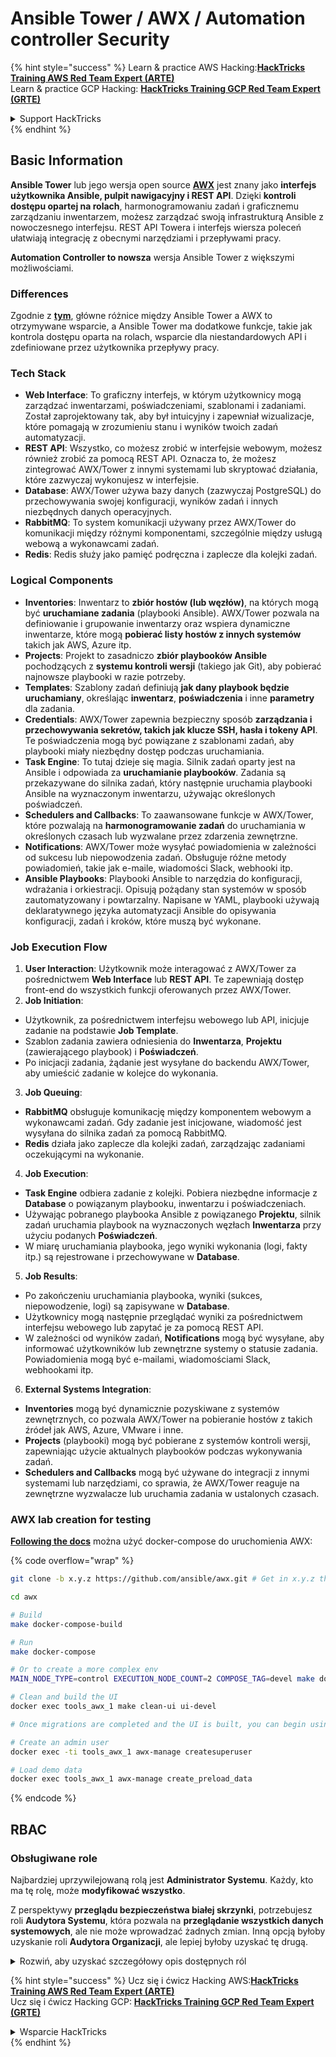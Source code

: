 # Ansible Tower / AWX / Automation controller Security

{% hint style="success" %}
Learn & practice AWS Hacking:<img src="../.gitbook/assets/image (1).png" alt="" data-size="line">[**HackTricks Training AWS Red Team Expert (ARTE)**](https://training.hacktricks.xyz/courses/arte)<img src="../.gitbook/assets/image (1).png" alt="" data-size="line">\
Learn & practice GCP Hacking: <img src="../.gitbook/assets/image (2).png" alt="" data-size="line">[**HackTricks Training GCP Red Team Expert (GRTE)**<img src="../.gitbook/assets/image (2).png" alt="" data-size="line">](https://training.hacktricks.xyz/courses/grte)

<details>

<summary>Support HackTricks</summary>

* Check the [**subscription plans**](https://github.com/sponsors/carlospolop)!
* **Join the** 💬 [**Discord group**](https://discord.gg/hRep4RUj7f) or the [**telegram group**](https://t.me/peass) or **follow** us on **Twitter** 🐦 [**@hacktricks\_live**](https://twitter.com/hacktricks\_live)**.**
* **Share hacking tricks by submitting PRs to the** [**HackTricks**](https://github.com/carlospolop/hacktricks) and [**HackTricks Cloud**](https://github.com/carlospolop/hacktricks-cloud) github repos.

</details>
{% endhint %}

## Basic Information

**Ansible Tower** lub jego wersja open source [**AWX**](https://github.com/ansible/awx) jest znany jako **interfejs użytkownika Ansible, pulpit nawigacyjny i REST API**. Dzięki **kontroli dostępu opartej na rolach**, harmonogramowaniu zadań i graficznemu zarządzaniu inwentarzem, możesz zarządzać swoją infrastrukturą Ansible z nowoczesnego interfejsu. REST API Towera i interfejs wiersza poleceń ułatwiają integrację z obecnymi narzędziami i przepływami pracy.

**Automation Controller to nowsza** wersja Ansible Tower z większymi możliwościami.

### Differences

Zgodnie z [**tym**](https://blog.devops.dev/ansible-tower-vs-awx-under-the-hood-65cfec78db00), główne różnice między Ansible Tower a AWX to otrzymywane wsparcie, a Ansible Tower ma dodatkowe funkcje, takie jak kontrola dostępu oparta na rolach, wsparcie dla niestandardowych API i zdefiniowane przez użytkownika przepływy pracy.

### Tech Stack

* **Web Interface**: To graficzny interfejs, w którym użytkownicy mogą zarządzać inwentarzami, poświadczeniami, szablonami i zadaniami. Został zaprojektowany tak, aby był intuicyjny i zapewniał wizualizacje, które pomagają w zrozumieniu stanu i wyników twoich zadań automatyzacji.
* **REST API**: Wszystko, co możesz zrobić w interfejsie webowym, możesz również zrobić za pomocą REST API. Oznacza to, że możesz zintegrować AWX/Tower z innymi systemami lub skryptować działania, które zazwyczaj wykonujesz w interfejsie.
* **Database**: AWX/Tower używa bazy danych (zazwyczaj PostgreSQL) do przechowywania swojej konfiguracji, wyników zadań i innych niezbędnych danych operacyjnych.
* **RabbitMQ**: To system komunikacji używany przez AWX/Tower do komunikacji między różnymi komponentami, szczególnie między usługą webową a wykonawcami zadań.
* **Redis**: Redis służy jako pamięć podręczna i zaplecze dla kolejki zadań.

### Logical Components

* **Inventories**: Inwentarz to **zbiór hostów (lub węzłów)**, na których mogą być **uruchamiane zadania** (playbooki Ansible). AWX/Tower pozwala na definiowanie i grupowanie inwentarzy oraz wspiera dynamiczne inwentarze, które mogą **pobierać listy hostów z innych systemów** takich jak AWS, Azure itp.
* **Projects**: Projekt to zasadniczo **zbiór playbooków Ansible** pochodzących z **systemu kontroli wersji** (takiego jak Git), aby pobierać najnowsze playbooki w razie potrzeby.
* **Templates**: Szablony zadań definiują **jak dany playbook będzie uruchamiany**, określając **inwentarz**, **poświadczenia** i inne **parametry** dla zadania.
* **Credentials**: AWX/Tower zapewnia bezpieczny sposób **zarządzania i przechowywania sekretów, takich jak klucze SSH, hasła i tokeny API**. Te poświadczenia mogą być powiązane z szablonami zadań, aby playbooki miały niezbędny dostęp podczas uruchamiania.
* **Task Engine**: To tutaj dzieje się magia. Silnik zadań oparty jest na Ansible i odpowiada za **uruchamianie playbooków**. Zadania są przekazywane do silnika zadań, który następnie uruchamia playbooki Ansible na wyznaczonym inwentarzu, używając określonych poświadczeń.
* **Schedulers and Callbacks**: To zaawansowane funkcje w AWX/Tower, które pozwalają na **harmonogramowanie zadań** do uruchamiania w określonych czasach lub wyzwalane przez zdarzenia zewnętrzne.
* **Notifications**: AWX/Tower może wysyłać powiadomienia w zależności od sukcesu lub niepowodzenia zadań. Obsługuje różne metody powiadomień, takie jak e-maile, wiadomości Slack, webhooki itp.
* **Ansible Playbooks**: Playbooki Ansible to narzędzia do konfiguracji, wdrażania i orkiestracji. Opisują pożądany stan systemów w sposób zautomatyzowany i powtarzalny. Napisane w YAML, playbooki używają deklaratywnego języka automatyzacji Ansible do opisywania konfiguracji, zadań i kroków, które muszą być wykonane.

### Job Execution Flow

1. **User Interaction**: Użytkownik może interagować z AWX/Tower za pośrednictwem **Web Interface** lub **REST API**. Te zapewniają dostęp front-end do wszystkich funkcji oferowanych przez AWX/Tower.
2. **Job Initiation**:
* Użytkownik, za pośrednictwem interfejsu webowego lub API, inicjuje zadanie na podstawie **Job Template**.
* Szablon zadania zawiera odniesienia do **Inwentarza**, **Projektu** (zawierającego playbook) i **Poświadczeń**.
* Po inicjacji zadania, żądanie jest wysyłane do backendu AWX/Tower, aby umieścić zadanie w kolejce do wykonania.
3. **Job Queuing**:
* **RabbitMQ** obsługuje komunikację między komponentem webowym a wykonawcami zadań. Gdy zadanie jest inicjowane, wiadomość jest wysyłana do silnika zadań za pomocą RabbitMQ.
* **Redis** działa jako zaplecze dla kolejki zadań, zarządzając zadaniami oczekującymi na wykonanie.
4. **Job Execution**:
* **Task Engine** odbiera zadanie z kolejki. Pobiera niezbędne informacje z **Database** o powiązanym playbooku, inwentarzu i poświadczeniach.
* Używając pobranego playbooka Ansible z powiązanego **Projektu**, silnik zadań uruchamia playbook na wyznaczonych węzłach **Inwentarza** przy użyciu podanych **Poświadczeń**.
* W miarę uruchamiania playbooka, jego wyniki wykonania (logi, fakty itp.) są rejestrowane i przechowywane w **Database**.
5. **Job Results**:
* Po zakończeniu uruchamiania playbooka, wyniki (sukces, niepowodzenie, logi) są zapisywane w **Database**.
* Użytkownicy mogą następnie przeglądać wyniki za pośrednictwem interfejsu webowego lub zapytać je za pomocą REST API.
* W zależności od wyników zadań, **Notifications** mogą być wysyłane, aby informować użytkowników lub zewnętrzne systemy o statusie zadania. Powiadomienia mogą być e-mailami, wiadomościami Slack, webhookami itp.
6. **External Systems Integration**:
* **Inventories** mogą być dynamicznie pozyskiwane z systemów zewnętrznych, co pozwala AWX/Tower na pobieranie hostów z takich źródeł jak AWS, Azure, VMware i inne.
* **Projects** (playbooki) mogą być pobierane z systemów kontroli wersji, zapewniając użycie aktualnych playbooków podczas wykonywania zadań.
* **Schedulers and Callbacks** mogą być używane do integracji z innymi systemami lub narzędziami, co sprawia, że AWX/Tower reaguje na zewnętrzne wyzwalacze lub uruchamia zadania w ustalonych czasach.

### AWX lab creation for testing

[**Following the docs**](https://github.com/ansible/awx/blob/devel/tools/docker-compose/README.md) można użyć docker-compose do uruchomienia AWX:

{% code overflow="wrap" %}
```bash
git clone -b x.y.z https://github.com/ansible/awx.git # Get in x.y.z the latest release version

cd awx

# Build
make docker-compose-build

# Run
make docker-compose

# Or to create a more complex env
MAIN_NODE_TYPE=control EXECUTION_NODE_COUNT=2 COMPOSE_TAG=devel make docker-compose

# Clean and build the UI
docker exec tools_awx_1 make clean-ui ui-devel

# Once migrations are completed and the UI is built, you can begin using AWX. The UI can be reached in your browser at https://localhost:8043/#/home, and the API can be found at https://localhost:8043/api/v2.

# Create an admin user
docker exec -ti tools_awx_1 awx-manage createsuperuser

# Load demo data
docker exec tools_awx_1 awx-manage create_preload_data
```
{% endcode %}

## RBAC

### Obsługiwane role

Najbardziej uprzywilejowaną rolą jest **Administrator Systemu**. Każdy, kto ma tę rolę, może **modyfikować wszystko**.

Z perspektywy **przeglądu bezpieczeństwa białej skrzynki**, potrzebujesz roli **Audytora Systemu**, która pozwala na **przeglądanie wszystkich danych systemowych**, ale nie może wprowadzać żadnych zmian. Inną opcją byłoby uzyskanie roli **Audytora Organizacji**, ale lepiej byłoby uzyskać tę drugą.

<details>

<summary>Rozwiń, aby uzyskać szczegółowy opis dostępnych ról</summary>

1. **Administrator Systemu**:
* To rola superużytkownika z uprawnieniami do dostępu i modyfikacji każdego zasobu w systemie.
* Może zarządzać wszystkimi organizacjami, zespołami, projektami, inwentarzami, szablonami zadań itp.
2. **Audytor Systemu**:
* Użytkownicy z tą rolą mogą przeglądać wszystkie dane systemowe, ale nie mogą wprowadzać żadnych zmian.
* Ta rola jest zaprojektowana do celów zgodności i nadzoru.
3. **Role Organizacji**:
* **Admin**: Pełna kontrola nad zasobami organizacji.
* **Audytor**: Tylko dostęp do przeglądania zasobów organizacji.
* **Członek**: Podstawowe członkostwo w organizacji bez żadnych specyficznych uprawnień.
* **Wykonaj**: Może uruchamiać szablony zadań w organizacji.
* **Przeczytaj**: Może przeglądać zasoby organizacji.
4. **Role Projektów**:
* **Admin**: Może zarządzać i modyfikować projekt.
* **Użyj**: Może używać projektu w szablonie zadania.
* **Aktualizuj**: Może aktualizować projekt za pomocą SCM (kontrola wersji).
5. **Role Inwentarza**:
* **Admin**: Może zarządzać i modyfikować inwentarz.
* **Ad Hoc**: Może uruchamiać polecenia ad hoc na inwentarzu.
* **Aktualizuj**: Może aktualizować źródło inwentarza.
* **Użyj**: Może używać inwentarza w szablonie zadania.
* **Przeczytaj**: Tylko dostęp do przeglądania.
6. **Role Szablonów Zadań**:
* **Admin**: Może zarządzać i modyfikować szablon zadania.
* **Wykonaj**: Może uruchomić zadanie.
* **Przeczytaj**: Tylko dostęp do przeglądania.
7. **Role Poświadczeń**:
* **Admin**: Może zarządzać i modyfikować poświadczenia.
* **Użyj**: Może używać poświadczeń w szablonach zadań lub innych odpowiednich zasobach.
* **Przeczytaj**: Tylko dostęp do przeglądania.
8. **Role Zespołów**:
* **Członek**: Część zespołu, ale bez żadnych specyficznych uprawnień.
* **Admin**: Może zarządzać członkami zespołu i powiązanymi zasobami.
9. **Role Przepływu Pracy**:
* **Admin**: Może zarządzać i modyfikować przepływ pracy.
* **Wykonaj**: Może uruchomić przepływ pracy.
* **Przeczytaj**: Tylko dostęp do przeglądania.

</details>

{% hint style="success" %}
Ucz się i ćwicz Hacking AWS:<img src="../.gitbook/assets/image (1).png" alt="" data-size="line">[**HackTricks Training AWS Red Team Expert (ARTE)**](https://training.hacktricks.xyz/courses/arte)<img src="../.gitbook/assets/image (1).png" alt="" data-size="line">\
Ucz się i ćwicz Hacking GCP: <img src="../.gitbook/assets/image (2).png" alt="" data-size="line">[**HackTricks Training GCP Red Team Expert (GRTE)**<img src="../.gitbook/assets/image (2).png" alt="" data-size="line">](https://training.hacktricks.xyz/courses/grte)

<details>

<summary>Wsparcie HackTricks</summary>

* Sprawdź [**plany subskrypcyjne**](https://github.com/sponsors/carlospolop)!
* **Dołącz do** 💬 [**grupy Discord**](https://discord.gg/hRep4RUj7f) lub [**grupy telegram**](https://t.me/peass) lub **śledź** nas na **Twitterze** 🐦 [**@hacktricks\_live**](https://twitter.com/hacktricks\_live)**.**
* **Podziel się sztuczkami hackingowymi, przesyłając PR-y do** [**HackTricks**](https://github.com/carlospolop/hacktricks) i [**HackTricks Cloud**](https://github.com/carlospolop/hacktricks-cloud) repozytoriów github.

</details>
{% endhint %}
